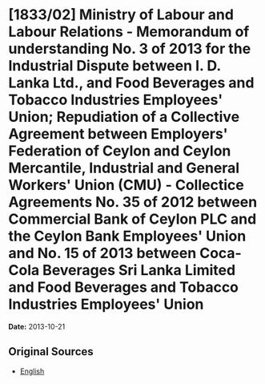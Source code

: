 # [1833/02] Ministry of Labour and Labour Relations - Memorandum of understanding No. 3 of 2013 for the Industrial Dispute between I. D. Lanka Ltd., and Food Beverages and Tobacco Industries Employees' Union; Repudiation of a Collective Agreement between Employers' Federation of Ceylon and Ceylon Mercantile, Industrial and General Workers' Union (CMU) - Collectice Agreements No. 35 of 2012 between Commercial Bank of Ceylon PLC and the Ceylon Bank Employees' Union and No. 15 of 2013 between Coca-Cola Beverages Sri Lanka Limited and Food Beverages and Tobacco Industries Employees' Union

**Date:** 2013-10-21

## Original Sources

- [English](https://documents.gov.lk/view/extra-gazettes/2013/10/1833-02_E.pdf)
